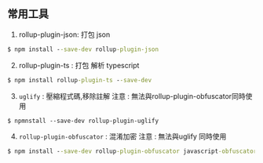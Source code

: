 ## 常用工具

1. rollup-plugin-json: 打包 json

```cmd
$ npm install --save-dev rollup-plugin-json
```

2. rollup-plugin-ts : 打包 解析 typescript

```cmd
$ npm install rollup-plugin-ts --save-dev
```

3. `uglify` : 壓縮程式碼,移除註解 注意 : 無法與rollup-plugin-obfuscator同時使用

```
$ npmnstall --save-dev rollup-plugin-uglify
```

4. `rollup-plugin-obfuscator` : 混淆加密 注意 : 無法與uglify 同時使用

```cmd
$ npm install --save-dev rollup-plugin-obfuscator javascript-obfuscator
```

